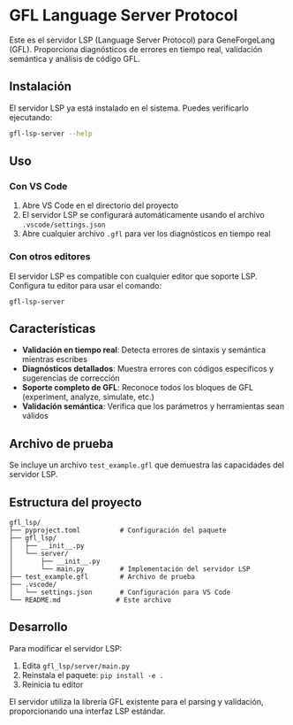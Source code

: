 # GFL Language Server Protocol

Este es el servidor LSP (Language Server Protocol) para GeneForgeLang (GFL). Proporciona diagnósticos de errores en tiempo real, validación semántica y análisis de código GFL.

## Instalación

El servidor LSP ya está instalado en el sistema. Puedes verificarlo ejecutando:

```bash
gfl-lsp-server --help
```

## Uso

### Con VS Code

1. Abre VS Code en el directorio del proyecto
2. El servidor LSP se configurará automáticamente usando el archivo `.vscode/settings.json`
3. Abre cualquier archivo `.gfl` para ver los diagnósticos en tiempo real

### Con otros editores

El servidor LSP es compatible con cualquier editor que soporte LSP. Configura tu editor para usar el comando:

```
gfl-lsp-server
```

## Características

- **Validación en tiempo real**: Detecta errores de sintaxis y semántica mientras escribes
- **Diagnósticos detallados**: Muestra errores con códigos específicos y sugerencias de corrección
- **Soporte completo de GFL**: Reconoce todos los bloques de GFL (experiment, analyze, simulate, etc.)
- **Validación semántica**: Verifica que los parámetros y herramientas sean válidos

## Archivo de prueba

Se incluye un archivo `test_example.gfl` que demuestra las capacidades del servidor LSP.

## Estructura del proyecto

```
gfl_lsp/
├── pyproject.toml          # Configuración del paquete
├── gfl_lsp/
│   ├── __init__.py
│   └── server/
│       ├── __init__.py
│       └── main.py         # Implementación del servidor LSP
├── test_example.gfl        # Archivo de prueba
├── .vscode/
│   └── settings.json       # Configuración para VS Code
└── README.md              # Este archivo
```

## Desarrollo

Para modificar el servidor LSP:

1. Edita `gfl_lsp/server/main.py`
2. Reinstala el paquete: `pip install -e .`
3. Reinicia tu editor

El servidor utiliza la librería GFL existente para el parsing y validación, proporcionando una interfaz LSP estándar.
